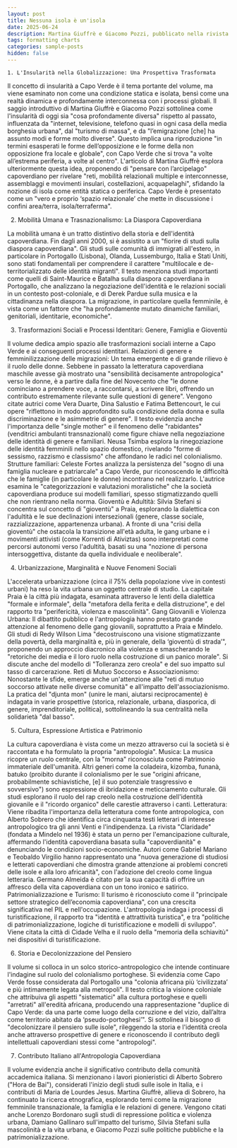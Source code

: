```yaml
---
layout: post
title: Nessuna isola è un'isola
date: 2025-06-24 
description: Martina Giuffrè e Giacomo Pozzi, pubblicato nella rivista "LARES" (Anno LXXXIX n. 3, Settembre-Dicembre 2023)
tags: formatting charts
categories: sample-posts
hidden: false
---
```


    1. L'Insularità nella Globalizzazione: Una Prospettiva Trasformata

Il concetto di insularità a Capo Verde è il tema portante del volume, ma viene esaminato non come una condizione statica e isolata, bensì come una realtà dinamica e profondamente interconnessa con i processi globali. Il saggio introduttivo di Martina Giuffrè e Giacomo Pozzi sottolinea come l'insularità di oggi sia "cosa profondamente diversa" rispetto al passato, influenzata da "internet, televisione, telefono quasi in ogni casa della media borghesia urbana", dal "turismo di massa", e da "l’emigrazione [che] ha assunto modi e forme molto diverse". Questo implica una riproduzione "in termini esasperati le forme dell’opposizione e le forme della non opposizione fra locale e globale", con Capo Verde che si trova "a volte all’estrema periferia, a volte al centro".
L'articolo di Martina Giuffrè esplora ulteriormente questa idea, proponendo di "pensare con l’arcipelago" capoverdiano per rivelare "reti, mobilità relazionali multiple e interconnesse, assemblaggi e movimenti insulari, costellazioni, acquapelaghi", sfidando la nozione di isola come entità statica o periferica. Capo Verde è presentato come un "vero e proprio ‘spazio relazionale’ che mette in discussione i confini area/terra, isola/terraferma".

2. Mobilità Umana e Trasnazionalismo: La Diaspora Capoverdiana

La mobilità umana è un tratto distintivo della storia e dell'identità capoverdiana. Fin dagli anni 2000, si è assistito a un "fiorire di studi sulla diaspora capoverdiana". Gli studi sulle comunità di immigrati all'estero, in particolare in Portogallo (Lisbona), Olanda, Lussemburgo, Italia e Stati Uniti, sono stati fondamentali per comprendere il carattere "multilocale e de-territorializzato delle identità migranti".
Il testo menziona studi importanti come quelli di Saint-Maurice e Batalha sulla diaspora capoverdiana in Portogallo, che analizzano la negoziazione dell'identità e le relazioni sociali in un contesto post-coloniale, e di Derek Pardue sulla musica e la cittadinanza nella diaspora. La migrazione, in particolare quella femminile, è vista come un fattore che "ha profondamente mutato dinamiche familiari, genitoriali, identitarie, economiche".

3. Trasformazioni Sociali e Processi Identitari: Genere, Famiglia e Gioventù

Il volume dedica ampio spazio alle trasformazioni sociali interne a Capo Verde e ai conseguenti processi identitari.
Relazioni di genere e femminilizzazione delle migrazioni: Un tema emergente e di grande rilievo è il ruolo delle donne. Sebbene in passato la letteratura capoverdiana maschile avesse già mostrato una "sensibilità decisamente antropologica" verso le donne, è a partire dalla fine del Novecento che "le donne cominciano a prendere voce, a raccontarsi, a scrivere libri, offrendo un contributo estremamente rilevante sulle questioni di genere". Vengono citate autrici come Vera Duarte, Dina Salustio e Fatima Bettencourt, le cui opere "riflettono in modo approfondito sulla condizione della donna e sulla discriminazione e le asimmetrie di genere". Il testo evidenzia anche l'importanza delle "single mother" e il fenomeno delle "rabidantes" (venditrici ambulanti transnazionali) come figure chiave nella negoziazione delle identità di genere e familiari. Neusa Tsimba esplora la rinegoziazione delle identità femminili nello spazio domestico, rivelando "forme di sessismo, razzismo e classismo" che affondano le radici nel colonialismo.
Strutture familiari: Celeste Fortes analizza la persistenza del "sogno di una famiglia nucleare e patriarcale" a Capo Verde, pur riconoscendo le difficoltà che le famiglie (in particolare le donne) incontrano nel realizzarlo. L'autrice esamina le "categorizzazioni e valutazioni moralistiche" che la società capoverdiana produce sui modelli familiari, spesso stigmatizzando quelli che non rientrano nella norma.
Gioventù e Adultità: Silvia Stefani si concentra sul concetto di "gioventù" a Praia, esplorando la dialettica con l'adultità e le sue declinazioni intersezionali (genere, classe sociale, razzializzazione, appartenenza urbana). A fronte di una "crisi della gioventù" che ostacola la transizione all'età adulta, le gang urbane e i movimenti attivisti (come Korrenti di Ativiztas) sono interpretati come percorsi autonomi verso l'adultità, basati su una "nozione di persona intersoggettiva, distante da quella individuale e neoliberale".

4. Urbanizzazione, Marginalità e Nuove Fenomeni Sociali

L'accelerata urbanizzazione (circa il 75% della popolazione vive in contesti urbani) ha reso la vita urbana un oggetto centrale di studio. La capitale Praia è la città più indagata, esaminata attraverso le lenti della dialettica "formale e informale", della "metafora della ferita e della distruzione", e del rapporto tra "perifericità, violenza e mascolinità".
Gang Giovanili e Violenza Urbana: Il dibattito pubblico e l'antropologia hanno prestato grande attenzione al fenomeno delle gang giovanili, soprattutto a Praia e Mindelo. Gli studi di Redy Wilson Lima "decostruiscono una visione stigmatizzante della povertà, della marginalità e, più in generale, della ‘gioventù di strada’", proponendo un approccio diacronico alla violenza e smascherando le "retoriche dei media e il loro ruolo nella costruzione di un panico morale". Si discute anche del modello di "Tolleranza zero creola" e del suo impatto sul tasso di carcerazione.
Reti di Mutuo Soccorso e Associazionismo: Nonostante le sfide, emerge anche un'attenzione alle "reti di mutuo soccorso attivate nelle diverse comunità" e all'impatto dell'associazionismo. La pratica del "djunta mon" (unire le mani, aiutarsi reciprocamente) è indagata in varie prospettive (storica, relazionale, urbana, diasporica, di genere, imprenditoriale, politica), sottolineando la sua centralità nella solidarietà "dal basso".

5. Cultura, Espressione Artistica e Patrimonio

La cultura capoverdiana è vista come un mezzo attraverso cui la società si è raccontata e ha formulato la propria "antropologia".
Musica: La musica ricopre un ruolo centrale, con la "morna" riconosciuta come Patrimonio immateriale dell'umanità. Altri generi come la coladeira, kizomba, funanà, batuko (proibito durante il colonialismo per le sue "origini africane, probabilmente schiavistiche, [e] il suo potenziale trasgressivo e sovversivo") sono espressione di ibridazione e meticciamento culturale. Gli studi esplorano il ruolo del rap creolo nella costruzione dell'identità giovanile e il "ricordo organico" delle carestie attraverso i canti.
Letteratura: Viene ribadita l'importanza della letteratura come fonte antropologica, con Alberto Sobrero che identifica circa cinquanta testi letterari di interesse antropologico tra gli anni Venti e l'indipendenza. La rivista "Claridade" (fondata a Mindelo nel 1936) è stata un perno per l'emancipazione culturale, affermando l'identità capoverdiana basata sulla "capoverdianità" e denunciando le condizioni socio-economiche. Autori come Gabriel Mariano e Teobaldo Virgilio hanno rappresentato una "nuova generazione di studiosi e letterati capoverdiani che dimostra grande attenzione ai problemi concreti delle isole e alla loro africanità", con l'adozione del creolo come lingua letteraria. Germano Almeida è citato per la sua capacità di offrire un affresco della vita capoverdiana con un tono ironico e satirico.
Patrimonializzazione e Turismo: Il turismo è riconosciuto come il "principale settore strategico dell’economia capoverdiana", con una crescita significativa nel PIL e nell'occupazione. L'antropologia indaga i processi di turistificazione, il rapporto tra "identità e attrattività turistica", e tra "politiche di patrimonializzazione, logiche di turistificazione e modelli di sviluppo". Viene citata la città di Cidade Velha e il ruolo della "memoria della schiavitù" nei dispositivi di turistificazione.

6. Storia e Decolonizzazione del Pensiero

Il volume si colloca in un solco storico-antropologico che intende continuare l'indagine sul ruolo del colonialismo portoghese. Si evidenzia come Capo Verde fosse considerata dal Portogallo una "colonia africana più ‘civilizzata’ e più intimamente legata alla metropoli". Il testo critica la visione coloniale che attribuiva gli aspetti "sistematici" alla cultura portoghese e quelli "arretrati" all'eredità africana, producendo una rappresentazione "duplice di Capo Verde: da una parte come luogo della corruzione e del vizio, dall’altra come territorio abitato da ‘pseudo-portoghesi’".
Si sottolinea il bisogno di "decolonizzare il pensiero sulle isole", rileggendo la storia e l'identità creola anche attraverso prospettive di genere e riconoscendo il contributo degli intellettuali capoverdiani stessi come "antropologi".

7. Contributo Italiano all'Antropologia Capoverdiana

Il volume evidenzia anche il significativo contributo della comunità accademica italiana. Si menzionano i lavori pionieristici di Alberto Sobrero ("Hora de Bai"), considerati l'inizio degli studi sulle isole in Italia, e i contributi di Maria de Lourdes Jesus. Martina Giuffrè, allieva di Sobrero, ha continuato la ricerca etnografica, esplorando temi come la migrazione femminile transnazionale, la famiglia e le relazioni di genere. Vengono citati anche Lorenzo Bordonaro sugli studi di repressione politica e violenza urbana, Damiano Gallinaro sull'impatto del turismo, Silvia Stefani sulla mascolinità e la vita urbana, e Giacomo Pozzi sulle politiche pubbliche e la patrimonializzazione.
